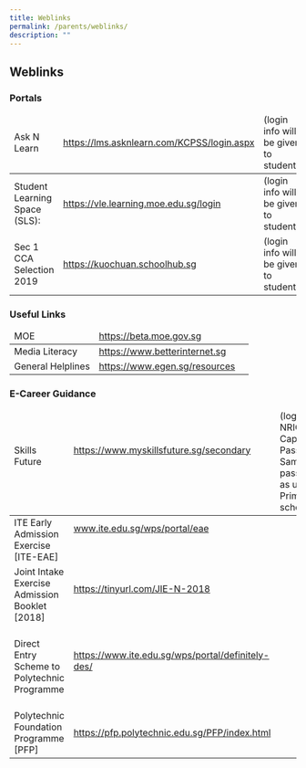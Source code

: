 ```yaml
---
title: Weblinks
permalink: /parents/weblinks/
description: ""
---
```

## Weblinks

### Portals
<table>
<thead>
  <tr>
    <td>Ask N Learn</td>
    <td><a href="https://lms.asknlearn.com/KCPSS/login.aspx">https://lms.asknlearn.com/KCPSS/login.aspx</a></td>
    <td>(login info will be given to students)</td>
  </tr>
</thead>
<tbody>
  <tr>
    <td>Student Learning Space (SLS):</td>
    <td><a href="https://vle.learning.moe.edu.sg/login">https://vle.learning.moe.edu.sg/login</a></td>
    <td>(login info will be given to students)<br></td>
  </tr>
  <tr>
    <td>Sec  1 CCA Selection 2019   </td>
    <td><a href="https://kuochuan.schoolhub.sg/">https://kuochuan.schoolhub.sg</a></td>
    <td>(login info will be given to students)</td>
  </tr>
</tbody>
</table>


### Useful Links
<table>
<thead>
  <tr>
    <td>MOE   </td>
    <td><a href="https://beta.moe.gov.sg/">https://beta.moe.gov.sg</a></td>
    <td></td>
  </tr>
</thead>
<tbody>
  <tr>
    <td>Media Literacy</td>
    <td><a href="https://www.betterinternet.sg/">https://www.betterinternet.sg</a></td>
    <td></td>
  </tr>
  <tr>
    <td>General Helplines </td>
    <td><a href="https://www.egen.sg/resources">https://www.egen.sg/resources</a></td>
    <td> </td>
  </tr>
</tbody>
</table>


### E-Career Guidance
<table>
<thead>
  <tr>
    <td>Skills Future   <br><br> </td>
    <td><a href="https://www.myskillsfuture.sg/secondary">https://www.myskillsfuture.sg/secondary</a><br><br><br></td>
    <td>(login: NRIC      (All Caps), Password: Same password as used in Primary school)</td>
  </tr>
</thead>
<tbody>
  <tr>
    <td>ITE Early Admission Exercise <br>[ITE-EAE]  <br></td>
    <td><a href="http://www.ite.edu.sg/wps/portal/eae%C2%A0">www.ite.edu.sg/wps/portal/eae</a><br><br><br></td>
    <td> </td>
  </tr>
  <tr>
    <td>Joint Intake Exercise Admission Booklet [2018]  <br><br></td>
    <td><a href="https://tinyurl.com/JIE-N-2018%C2%A0%C2%A0">https://tinyurl.com/JIE-N-2018</a><br><br><br></td>
    <td> </td>
  </tr>
  <tr>
    <td>Direct Entry Scheme to Polytechnic Programme<br><br></td>
    <td><a href="https://www.ite.edu.sg/wps/portal/definitely-des/">https://www.ite.edu.sg/wps/portal/definitely-des/</a><br><br><br></td>
    <td><br></td>
  </tr>
  <tr>
    <td>Polytechnic Foundation Programme [PFP] </td>
    <td><a href="https://pfp.polytechnic.edu.sg/PFP/index.html%C2%A0">https://pfp.polytechnic.edu.sg/PFP/index.html</a></td>
    <td> </td>
  </tr>
</tbody>
</table>